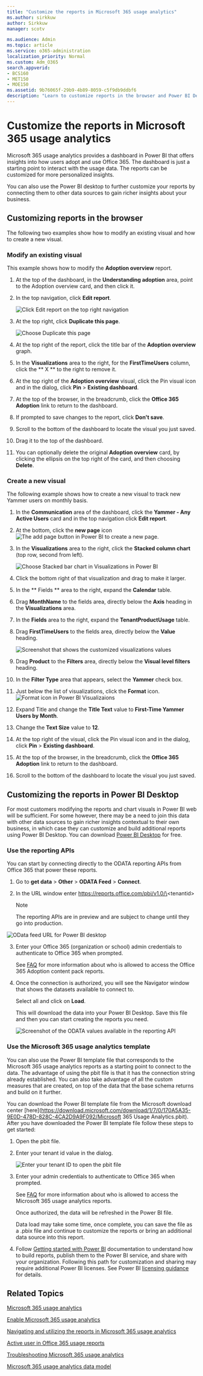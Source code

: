 ```yaml
---
title: "Customize the reports in Microsoft 365 usage analytics"
ms.author: sirkkuw
author: Sirkkuw
manager: scotv

ms.audience: Admin
ms.topic: article
ms.service: o365-administration
localization_priority: Normal
ms.custom: Adm_O365
search.appverid:
- BCS160
- MET150
- MOE150
ms.assetid: 9b76065f-29b9-4b89-8059-c5f9db9ddbf6
description: "Learn to customize reports in the browser and Power BI Desktop."
---
```


# Customize the reports in Microsoft 365 usage analytics

Microsoft 365 usage analytics provides a dashboard in Power BI that offers insights into how users adopt and use Office 365. The dashboard is just a starting point to interact with the usage data. The reports can be customized for more personalized insights.
  
You can also use the Power BI desktop to further customize your reports by connecting them to other data sources to gain richer insights about your business.
  
## Customizing reports in the browser

The following two examples show how to modify an existing visual and how to create a new visual.
  
### Modify an existing visual

This example shows how to modify the **Adoption overview** report. 
  
1. At the top of the dashboard, in the **Understanding adoption** area, point to the Adoption overview card, and then click it. 
    
2. In the top navigation, click **Edit report**.
    
    ![Click Edit report on the top right navigation](../media/a1ac1826-7f3a-420b-9b25-aeb84e3eaf27.png)
  
3. At the top right, click **Duplicate this page**.
    
    ![Choose Duplicate this page](../media/0a9b6ff7-7f15-4764-ae71-7c9adaf7ecbe.png)
  
4. At the top right of the report, click the title bar of the **Adoption overview** graph. 
    
5. In the **Visualizations** area to the right, for the **FirstTimeUsers** column, click the ** X ** to the right to remove it. 
    
6. At the top right of the **Adoption overview** visual, click the Pin visual icon and in the dialog, click **Pin** \> **Existing dashboard**.
    
7. At the top of the browser, in the breadcrumb, click the **Office 365 Adoption** link to return to the dashboard. 
    
8. If prompted to save changes to the report, click **Don't save**.
    
9. Scroll to the bottom of the dashboard to locate the visual you just saved.
    
10. Drag it to the top of the dashboard.
    
11. You can optionally delete the original **Adoption overview** card, by clicking the ellipsis on the top right of the card, and then choosing **Delete**.
    
### Create a new visual

The following example shows how to create a new visual to track new Yammer users on monthly basis.
  
1. In the **Communication** area of the dashboard, click the **Yammer - Any Active Users** card and in the top navigation click **Edit report**.
    
2. At the bottom, click the **new page** icon ![The add page button in Power BI](../media/d3b8c117-17d4-4f53-b078-8fefc2155b24.png) to create a new page. 
    
3. In the **Visualizations** area to the right, click the **Stacked column chart** (top row, second from left). 
    
    ![Choose Stacked bar chart in Visualizations in Power BI](../media/c87cc597-a615-4b92-b20f-8bb355eb741d.png)
  
4. Click the bottom right of that visualization and drag to make it larger.
    
5. In the ** Fields ** area to the right, expand the **Calendar** table. 
    
6. Drag **MonthName** to the fields area, directly below the **Axis** heading in the **Visualizations** area. 
    
7. In the **Fields** area to the right, expand the **TenantProductUsage** table. 
    
8. Drag **FirstTimeUsers** to the fields area, directly below the **Value** heading. 
    
    ![Screenshot that shows the customized visualizations values](../media/bcc3599e-ee9e-4ac6-968a-5a7858b4a4f0.png)
  
9. Drag **Product** to the **Filters** area, directly below the **Visual level filters** heading. 
    
10. In the **Filter Type** area that appears, select the **Yammer** check box. 
    
11. Just below the list of visualizations, click the **Format** icon. ![Format icon in Power BI Visualizaions](../media/ee0602f3-3df5-4930-b862-db1d90ae4ae2.png)
  
12. Expand Title and change the **Title Text** value to **First-Time Yammer Users by Month**.
    
13. Change the **Text Size** value to **12**.
    
14. At the top right of the visual, click the Pin visual icon and in the dialog, click **Pin** \> **Existing dashboard**.
    
15. At the top of the browser, in the breadcrumb, click the **Office 365 Adoption** link to return to the dashboard. 
    
16. Scroll to the bottom of the dashboard to locate the visual you just saved.
    
## Customizing the reports in Power BI Desktop

For most customers modifying the reports and chart visuals in Power BI web will be sufficient. For some however, there may be a need to join this data with other data sources to gain richer insights contextual to their own business, in which case they can customize and build additional reports using Power BI Desktop. You can download [Power BI Desktop](https://go.microsoft.com/fwlink/p/?linkid=849797) for free. 
  
### Use the reporting APIs

You can start by connecting directly to the ODATA reporting APIs from Office 365 that power these reports.
  
1. Go to **get data** \> **Other** \> **ODATA Feed** \> **Connect**.
    
2. In the URL window enter https://reports.office.com/pbi/v1.0/\<tenantid\>
    
    > [!NOTE]
    > The reporting APIs are in preview and are subject to change until they go into production. 
  
![OData feed URL for Power BI desktop](../media/c0ef967e-a454-4eba-bc8e-61e113170053.png)
  
3. Enter your Office 365 (organization or school) admin credentials to authenticate to Office 365 when prompted.
    
    See [FAQ](usage-analytics.md#bkmk_faq) for more information about who is allowed to access the Office 365 Adoption content pack reports. 
    
4. Once the connection is authorized, you will see the Navigator window that shows the datasets available to connect to.
    
    Select all and click on **Load**.
    
    This will download the data into your Power BI Desktop. Save this file and then you can start creating the reports you need.
    
    ![Screenshot of the ODATA values available in the reporting API](../media/545b4d17-dbbd-4cfc-b75a-a8b27283d438.png)
  
### Use the Microsoft 365 usage analytics template

You can also use the Power BI template file that corresponds to the Microsoft 365 usage analytics reports as a starting point to connect to the data. The advantage of using the pbit file is that it has the connection string already established. You can also take advantage of all the custom measures that are created, on top of the data that the base schema returns and build on it further.
  
You can download the Power BI template file from the Microsoft download center [here](https://download.microsoft.com/download/1/7/0/170A5A35-9E0D-478D-828C-4CA2D9A9F092/Microsoft 365 Usage Analytics.pbit). After you have downloaded the Power BI template file follow these steps to get started:
  
1. Open the pbit file.
    
2. Enter your tenant id value in the dialog.
    
    ![Enter your tenant ID to open the pbit file](../media/6b700a33-1701-404e-8f46-ddb1d6c8d9ca.png)
  
3. Enter your admin credentials to authenticate to Office 365 when prompted.
    
    See [FAQ](usage-analytics.md#bkmk_faq) for more information about who is allowed to access the Microsoft 365 usage analytics reports. 
    
    Once authorized, the data will be refreshed in the Power BI file.
    
    Data load may take some time, once complete, you can save the file as a .pbix file and continue to customize the reports or bring an additional data source into this report.
    
4. Follow [Getting started with Power BI](https://go.microsoft.com/fwlink/?linkid=849802) documentation to understand how to build reports, publish them to the Power BI service, and share with your organization. Following this path for customization and sharing may require additional Power BI licenses. See Power BI [licensing guidance](https://go.microsoft.com/fwlink/p/?linkid=849803) for details. 
    
## Related Topics

[Microsoft 365 usage analytics](usage-analytics.md)
  
[Enable Microsoft 365 usage analytics](enable-usage-analytics.md)
  
[Navigating and utilizing the reports in Microsoft 365 usage analytics](navigate-and-utilize-reports.md)
  
[Active user in Office 365 usage reports](active-user-in-usage-reports.md)
  
[Troubleshooting Microsoft 365 usage analytics](usage-analytics-errors.md)
  
[Microsoft 365 usage analytics data model](usage-analytics-data-model.md)
  

